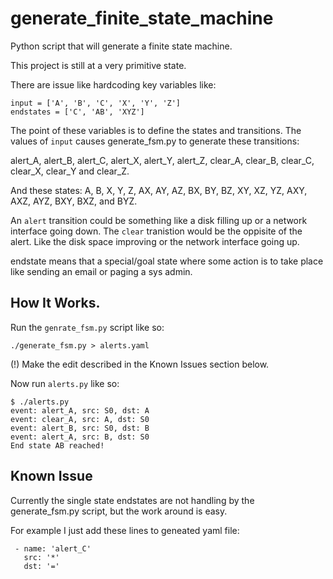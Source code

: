 # generate_finite_state_machine
Python script that will generate a finite state machine.

This project is still at a very primitive state.

There are issue like hardcoding key variables like:

```
input = ['A', 'B', 'C', 'X', 'Y', 'Z']
endstates = ['C', 'AB', 'XYZ']
```

The point of these variables is to define the states and transitions.
The values of `input` causes generate_fsm.py to generate these transitions:

alert_A, alert_B, alert_C, alert_X, alert_Y, alert_Z, clear_A, clear_B, clear_C, clear_X, clear_Y and clear_Z.

And these states: A, B, X, Y, Z, AX, AY, AZ, BX, BY, BZ, XY, XZ, YZ, AXY, AXZ, AYZ, BXY, BXZ, and BYZ.

An `alert` transition could be something like a disk filling up or a network interface going down. The `clear` tranistion
would be the oppisite of the alert. Like the disk space improving or the network interface going up.

endstate means that a special/goal state where some action is to take place like sending an email or paging a sys admin.

## How It Works.

Run the `genrate_fsm.py` script like so:

```
./generate_fsm.py > alerts.yaml
```

(!) Make the edit described in the Known Issues section below.

Now run `alerts.py` like so: 

```
$ ./alerts.py
event: alert_A, src: S0, dst: A
event: clear_A, src: A, dst: S0
event: alert_B, src: S0, dst: B
event: alert_A, src: B, dst: S0
End state AB reached!
```

## Known Issue

Currently the single state endstates are not handling by the generate_fsm.py script, but the work around is easy.

For example I just add these lines to geneated yaml file:

```
 - name: 'alert_C'
   src: '*'
   dst: '='
```


